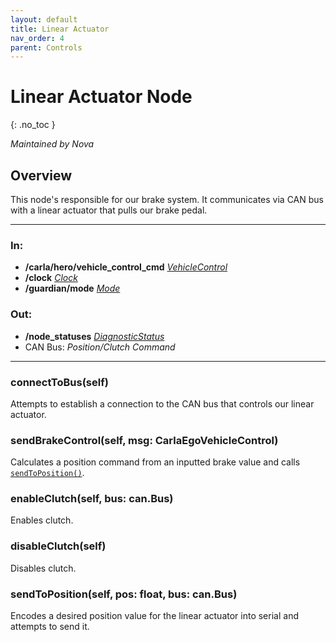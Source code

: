 ```yaml
---
layout: default
title: Linear Actuator
nav_order: 4
parent: Controls
---
```


# Linear Actuator Node
{: .no_toc }

*Maintained by Nova*

## Overview
This node's responsible for our brake system. It communicates via CAN bus with a linear actuator that pulls our brake pedal. 

---

### In:
- **/carla/hero/vehicle_control_cmd** [*VehicleControl*](../messages.md#vehiclecontrol)
- **/clock** [*Clock*](https://docs.ros2.org/galactic/api/rosgraph_msgs/msg/Clock.html)
- **/guardian/mode** [*Mode*](../messages.md#mode)

### Out:
- **/node_statuses** [*DiagnosticStatus*](https://docs.ros2.org/galactic/api/diagnostic_msgs/msg/DiagnosticStatus.html)
- CAN Bus: *Position/Clutch Command*

---

### connectToBus(self)
Attempts to establish a connection to the CAN bus that controls our linear actuator.

### sendBrakeControl(self, msg: CarlaEgoVehicleControl)
Calculates a position command from an inputted brake value and calls [`sendToPosition()`](#sendtopositionself-pos-float-bus-canbus).

### enableClutch(self, bus: can.Bus)
Enables clutch.

### disableClutch(self)
Disables clutch.

### sendToPosition(self, pos: float, bus: can.Bus)
Encodes a desired position value for the linear actuator into serial and attempts to send it.